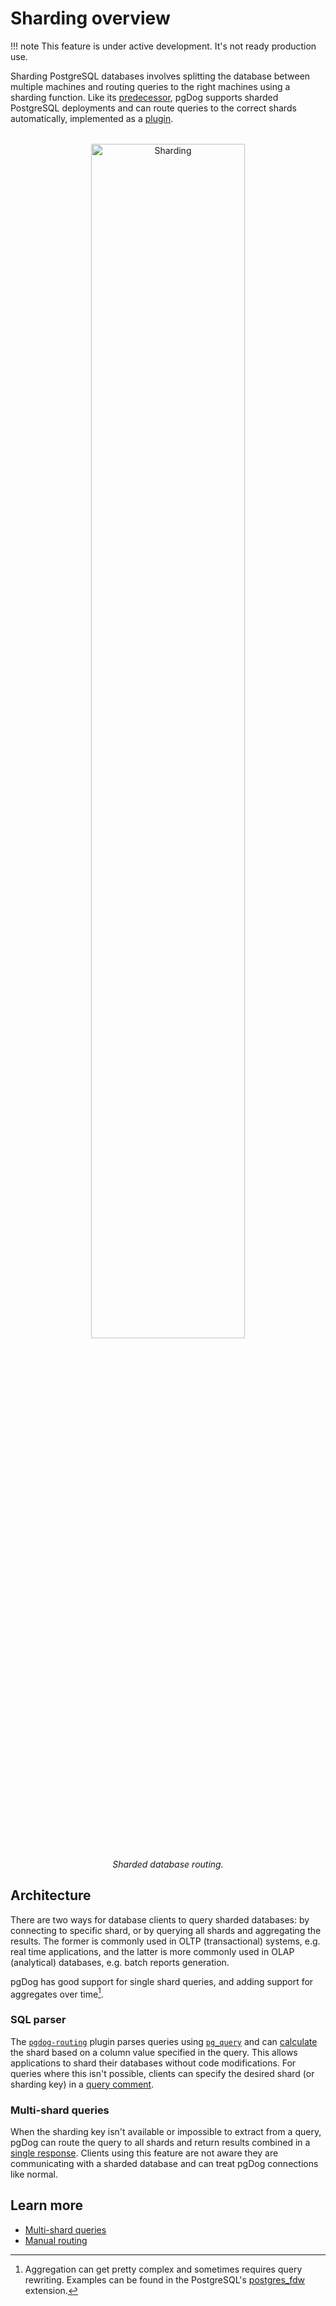 # Sharding overview

!!! note
    This feature is under active development. It's not ready production use.

Sharding PostgreSQL databases involves splitting the database between multiple machines and routing queries to the right machines using a sharding function. Like its [predecessor](https://github.com/levkk/pgcat), pgDog supports sharded PostgreSQL deployments and can route queries to the correct shards automatically, implemented as a [plugin](../plugins/index.md).

<center style="margin-top: 2rem;">
    <img src="/images/sharding.png" width="70%" alt="Sharding" />
    <p><i>Sharded database routing.</i></p>
</center>

## Architecture

There are two ways for database clients to query sharded databases: by connecting to specific shard, or by querying all shards and aggregating the results. The former is commonly used in OLTP (transactional) systems, e.g. real time applications, and the latter is more commonly used in OLAP (analytical) databases, e.g. batch reports generation.

pgDog has good support for single shard queries, and adding support for aggregates over time[^1].

[^1]: Aggregation can get pretty complex and sometimes requires query rewriting. Examples can be found in the PostgreSQL's [postgres_fdw](https://www.postgresql.org/docs/current/postgres-fdw.html) extension.

### SQL parser

The [`pgdog-routing`](https://github.com/levkk/pgdog/tree/main/plugins/pgdog-routing) plugin parses queries using [`pg_query`](https://docs.rs/pg_query/latest/pg_query/) and can [calculate](automatic-routing.md) the shard based on a column value specified in the query. This allows applications to shard their databases without code modifications. For queries where this isn't possible, clients can specify the desired shard (or sharding key) in a [query comment](manual-routing.md).

### Multi-shard queries

When the sharding key isn't available or impossible to extract from a query, pgDog can route the query to all shards and return results combined in a [single response](cross-shard.md). Clients using this feature are not aware they are communicating with a sharded database and can treat pgDog connections like normal.

## Learn more

- [Multi-shard queries](cross-shard.md)
- [Manual routing](manual-routing.md)
